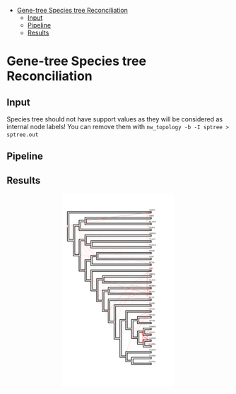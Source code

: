 
- [Gene-tree Species tree Reconciliation](#gene-tree-species-tree-reconciliation)
  - [Input](#input)
  - [Pipeline](#pipeline)
  - [Results](#results)

# Gene-tree Species tree Reconciliation

## Input

Species tree should not have support values as they will be considered as internal node labels!
You can remove them with `nw_topology -b -I sptree > sptree.out`

## Pipeline

## Results

<div align="center">
<img src="./results/phylome_0960_HGT.png" width=50% height=50%>
</div>



